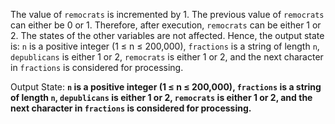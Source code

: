 The value of `remocrats` is incremented by 1. The previous value of `remocrats` can either be 0 or 1. Therefore, after execution, `remocrats` can be either 1 or 2. The states of the other variables are not affected. Hence, the output state is: `n` is a positive integer (1 ≤ n ≤ 200,000), `fractions` is a string of length `n`, `depublicans` is either 1 or 2, `remocrats` is either 1 or 2, and the next character in `fractions` is considered for processing.

Output State: **`n` is a positive integer (1 ≤ n ≤ 200,000), `fractions` is a string of length `n`, `depublicans` is either 1 or 2, `remocrats` is either 1 or 2, and the next character in `fractions` is considered for processing.**